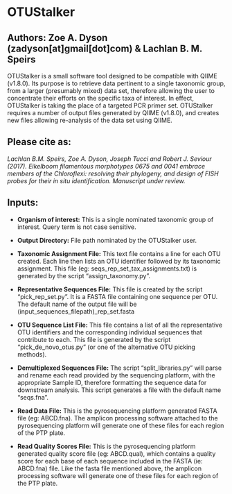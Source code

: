 # OTUStalker

## Authors: Zoe A. Dyson (zadyson[at]gmail[dot]com) & Lachlan B. M. Speirs

OTUStalker is a small software tool designed to be compatible with QIIME (v1.8.0). Its purpose is to retrieve data pertinent to a single taxonomic group, from a larger (presumably mixed) data set, therefore allowing the user to concentrate their efforts on the specific taxa of interest. In effect, OTUStalker is taking the place of a targeted PCR primer set.
OTUStalker requires a number of output files generated by QIIME (v1.8.0), and creates new files allowing re-analysis of the data set using QIIME.

## Please cite as:

*Lachlan B.M. Speirs, Zoe A. Dyson, Joseph Tucci and Robert J. Seviour (2017).  Eikelboom filamentous morphotypes 0675 and 0041 embrace members of the Chloroflexi: resolving their phylogeny, and design of FISH probes for their in situ identification. Manuscript under review.*

## Inputs:

* **Organism of interest:** This is a single nominated taxonomic group of interest. Query term is not case sensitive.

* **Output Directory:** File path nominated by the OTUStalker user.

* **Taxonomic Assignment File:** This text file contains a line for each OTU created. Each line then lists an OTU identifier followed by its taxonomic assignment. This file (eg: seqs_rep_set_tax_assignments.txt) is generated by the script “assign_taxonomy.py”.

* **Representative Sequences File:** This file is created by the script “pick_rep_set.py”. It is a FASTA file containing one sequence per OTU. The default name of the output file will be (input_sequences_filepath)_rep_set.fasta

* **OTU Sequence List File:** This file contains a list of all the representative OTU identifiers and the corresponding individual sequences that contribute to each. This file is generated by the script “pick_de_novo_otus.py” (or one of the alternative OTU picking methods).

* **Demultiplexed Sequences File:** The script “split_libraries.py” will parse and rename each read provided by the sequencing platform, with the appropriate Sample ID, therefore formatting the sequence data for downstream analysis. This script generates a file with the default name “seqs.fna”.

* **Read Data File:** This is the pyrosequencing platform generated FASTA file (eg: ABCD.fna). The amplicon processing software attached to the pyrosequencing platform will generate one of these files for each region of the PTP plate.

* **Read Quality Scores File:** This is the pyrosequencing platform generated quality score file (eg: ABCD.qual), which contains a quality score for each base of each sequence included in the FASTA (ie: ABCD.fna) file. Like the fasta file mentioned above, the amplicon processing software will generate one of these files for each region of the PTP plate.
